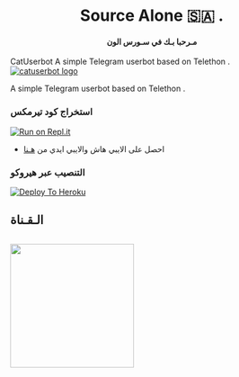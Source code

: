 <h1 align="center"><b>Source Alone 🇸🇦 . </b></h1>
<h4 align="center">مـرحبا بـك في سـورس الون</h4>

 CatUserbot
A simple Telegram userbot based on Telethon .
[![catuserbot logo](https://telegra.ph/file/ae1ecf52ed23f14d3488f.jpg)](https://t.me/c1cic)




A simple Telegram userbot based on Telethon .


### استخراج كود تيرمكس  ##
[![Run on Repl.it](https://repl.it/badge/github/STARKGANG/friday)](https://replit.com/@JMTHONAR/stringsession)
- احصل على الايبي هاش والايبي ايدي من  [هـنا](https://my.telegram.org/)    

### التنصيب عبر هيروكو ##
[![Deploy To Heroku](https://www.herokucdn.com/deploy/button.svg)](https://heroku.com/deploy?template=https://github.com/JMTHON-AR/JMTHON-PACK)

## الـقـناة ##
   <a href="https://t.me/JMTHON"><img src="https://img.shields.io/badge/Source%20Dev%3F-here-inactive?&style=plastic?&logo=telegram" width=220px></a></p>
 - 
